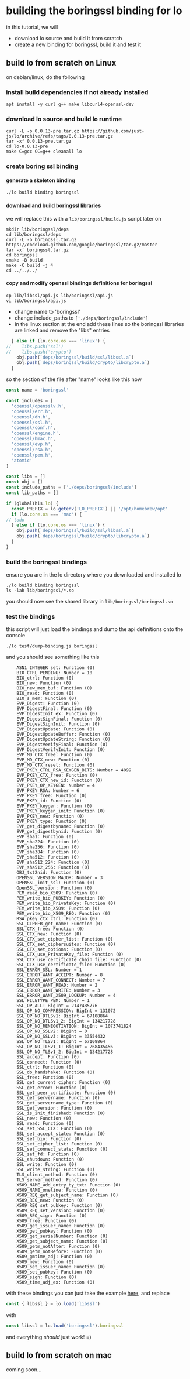 # building the boringssl binding for lo

in this tutorial, we will 

- download lo source and build it from scratch
- create a new binding for boringssl, build it and test it

## build lo from scratch on Linux

on debian/linux, do the following

### install build dependencies if not already installed

```shell
apt install -y curl g++ make libcurl4-openssl-dev
```

### download lo source and build lo runtime

```shell
curl -L -o 0.0.13-pre.tar.gz https://github.com/just-js/lo/archive/refs/tags/0.0.13-pre.tar.gz
tar -xf 0.0.13-pre.tar.gz
cd lo-0.0.13-pre
make C=gcc CC=g++ cleanall lo
```

### create boring ssl binding

#### generate a skeleton binding

```shell
./lo build binding boringssl
```

#### download and build boringssl libraries

we will replace this with a ```lib/boringssl/build.js``` script later on


```shell
mkdir lib/boringssl/deps
cd lib/boringssl/deps
curl -L -o boringssl.tar.gz https://codeload.github.com/google/boringssl/tar.gz/master
tar -xf boringssl.tar.gz
cd boringssl
cmake -B build
make -C build -j 4
cd ../../../
```

#### copy and modify openssl bindings definitions for boringssl

```shell
cp lib/libssl/api.js lib/boringssl/api.js
vi lib/boringssl/api.js
```

- change name to 'boringssl'
- change include_paths to ```['./deps/boringssl/include']```
- in the linux section at the end add these lines so the boringssl libraries 
  are linked and remove the "libs" entries

```JavaScript
  } else if (lo.core.os === 'linux') {
//    libs.push('ssl')
//    libs.push('crypto')
    obj.push(`deps/boringssl/build/ssl/libssl.a`)
    obj.push(`deps/boringssl/build/crypto/libcrypto.a`)
  }
```

so the section of the file after "name" looks like this now

```JavaScript
const name = 'boringssl'

const includes = [
  'openssl/opensslv.h',
  'openssl/err.h',
  'openssl/dh.h',
  'openssl/ssl.h',
  'openssl/conf.h',
  'openssl/engine.h',
  'openssl/hmac.h',
  'openssl/evp.h',
  'openssl/rsa.h',
  'openssl/pem.h',
  'atomic'
]

const libs = []
const obj = []
const include_paths = ['./deps/boringssl/include']
const lib_paths = []

if (globalThis.lo) {
  const PREFIX = lo.getenv('LO_PREFIX') || '/opt/homebrew/opt'
  if (lo.core.os === 'mac') {
// todo
  } else if (lo.core.os === 'linux') {
    obj.push(`deps/boringssl/build/ssl/libssl.a`)
    obj.push(`deps/boringssl/build/crypto/libcrypto.a`)
  }
}
```

### build the boringssl bindings

ensure you are in the lo directory where you downloaded and installed lo

```shell
./lo build binding boringssl
ls -lah lib/boringssl/*.so
```

you should now see the shared library in ```lib/boringssl/boringssl.so```

### test the bindings

this script will just load the bindings and dump the api definitions onto the console

```
./lo test/dump-binding.js boringssl
```

and you should see something like this

```shell
    ASN1_INTEGER_set: Function (0)
    BIO_CTRL_PENDING: Number = 10
    BIO_ctrl: Function (0)
    BIO_new: Function (0)
    BIO_new_mem_buf: Function (0)
    BIO_read: Function (0)
    BIO_s_mem: Function (0)
    EVP_Digest: Function (0)
    EVP_DigestFinal: Function (0)
    EVP_DigestInit_ex: Function (0)
    EVP_DigestSignFinal: Function (0)
    EVP_DigestSignInit: Function (0)
    EVP_DigestUpdate: Function (0)
    EVP_DigestUpdateBuffer: Function (0)
    EVP_DigestUpdateString: Function (0)
    EVP_DigestVerifyFinal: Function (0)
    EVP_DigestVerifyInit: Function (0)
    EVP_MD_CTX_free: Function (0)
    EVP_MD_CTX_new: Function (0)
    EVP_MD_CTX_reset: Function (0)
    EVP_PKEY_CTRL_RSA_KEYGEN_BITS: Number = 4099
    EVP_PKEY_CTX_free: Function (0)
    EVP_PKEY_CTX_new_id: Function (0)
    EVP_PKEY_OP_KEYGEN: Number = 4
    EVP_PKEY_RSA: Number = 6
    EVP_PKEY_free: Function (0)
    EVP_PKEY_id: Function (0)
    EVP_PKEY_keygen: Function (0)
    EVP_PKEY_keygen_init: Function (0)
    EVP_PKEY_new: Function (0)
    EVP_PKEY_type: Function (0)
    EVP_get_digestbyname: Function (0)
    EVP_get_digestbynid: Function (0)
    EVP_sha1: Function (0)
    EVP_sha224: Function (0)
    EVP_sha256: Function (0)
    EVP_sha384: Function (0)
    EVP_sha512: Function (0)
    EVP_sha512_224: Function (0)
    EVP_sha512_256: Function (0)
    OBJ_txt2nid: Function (0)
    OPENSSL_VERSION_MAJOR: Number = 3
    OPENSSL_init_ssl: Function (0)
    OpenSSL_version: Function (0)
    PEM_read_bio_X509: Function (0)
    PEM_write_bio_PUBKEY: Function (0)
    PEM_write_bio_PrivateKey: Function (0)
    PEM_write_bio_X509: Function (0)
    PEM_write_bio_X509_REQ: Function (0)
    RSA_pkey_ctx_ctrl: Function (0)
    SSL_CIPHER_get_name: Function (0)
    SSL_CTX_free: Function (0)
    SSL_CTX_new: Function (0)
    SSL_CTX_set_cipher_list: Function (0)
    SSL_CTX_set_ciphersuites: Function (0)
    SSL_CTX_set_options: Function (0)
    SSL_CTX_use_PrivateKey_file: Function (0)
    SSL_CTX_use_certificate_chain_file: Function (0)
    SSL_CTX_use_certificate_file: Function (0)
    SSL_ERROR_SSL: Number = 1
    SSL_ERROR_WANT_ACCEPT: Number = 8
    SSL_ERROR_WANT_CONNECT: Number = 7
    SSL_ERROR_WANT_READ: Number = 2
    SSL_ERROR_WANT_WRITE: Number = 3
    SSL_ERROR_WANT_X509_LOOKUP: Number = 4
    SSL_FILETYPE_PEM: Number = 1
    SSL_OP_ALL: BigInt = 2147485776
    SSL_OP_NO_COMPRESSION: BigInt = 131072
    SSL_OP_NO_DTLSv1: BigInt = 67108864
    SSL_OP_NO_DTLSv1_2: BigInt = 134217728
    SSL_OP_NO_RENEGOTIATION: BigInt = 1073741824
    SSL_OP_NO_SSLv2: BigInt = 0
    SSL_OP_NO_SSLv3: BigInt = 33554432
    SSL_OP_NO_TLSv1: BigInt = 67108864
    SSL_OP_NO_TLSv1_1: BigInt = 268435456
    SSL_OP_NO_TLSv1_2: BigInt = 134217728
    SSL_accept: Function (0)
    SSL_connect: Function (0)
    SSL_ctrl: Function (0)
    SSL_do_handshake: Function (0)
    SSL_free: Function (0)
    SSL_get_current_cipher: Function (0)
    SSL_get_error: Function (0)
    SSL_get_peer_certificate: Function (0)
    SSL_get_servername: Function (0)
    SSL_get_servername_type: Function (0)
    SSL_get_version: Function (0)
    SSL_is_init_finished: Function (0)
    SSL_new: Function (0)
    SSL_read: Function (0)
    SSL_set_SSL_CTX: Function (0)
    SSL_set_accept_state: Function (0)
    SSL_set_bio: Function (0)
    SSL_set_cipher_list: Function (0)
    SSL_set_connect_state: Function (0)
    SSL_set_fd: Function (0)
    SSL_shutdown: Function (0)
    SSL_write: Function (0)
    SSL_write_string: Function (0)
    TLS_client_method: Function (0)
    TLS_server_method: Function (0)
    X509_NAME_add_entry_by_txt: Function (0)
    X509_NAME_oneline: Function (0)
    X509_REQ_get_subject_name: Function (0)
    X509_REQ_new: Function (0)
    X509_REQ_set_pubkey: Function (0)
    X509_REQ_set_version: Function (0)
    X509_REQ_sign: Function (0)
    X509_free: Function (0)
    X509_get_issuer_name: Function (0)
    X509_get_pubkey: Function (0)
    X509_get_serialNumber: Function (0)
    X509_get_subject_name: Function (0)
    X509_getm_notAfter: Function (0)
    X509_getm_notBefore: Function (0)
    X509_gmtime_adj: Function (0)
    X509_new: Function (0)
    X509_set_issuer_name: Function (0)
    X509_set_pubkey: Function (0)
    X509_sign: Function (0)
    X509_time_adj_ex: Function (0)
```

with these bindings you can just take the example [here](https://github.com/just-js/lo-bench/blob/main/http/https-lo.js), and replace

```JavaScript
const { libssl } = lo.load('libssl')
```

with

```JavaScript
const libssl = lo.load('boringssl').boringssl
```

and everything *should* just work! =)

## build lo from scratch on mac

coming soon...
